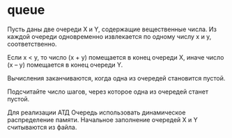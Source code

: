 # queue
Пусть даны две очереди X и Y, содержащие вещественные числа. Из каждой очереди
одновременно извлекается по одному числу x и y, соответственно.

Если x < y, то число (x + y) помещается в конец очереди X, иначе число (x – y)
помещается в конец очереди Y.

Вычисления заканчиваются, когда одна из очередей становится пустой.

Подсчитайте число шагов, через которое одна из очередей станет пустой.

Для реализации АТД Очередь использовать динамическое распределение памяти.
Начальное заполнение очередей X и Y считываются из файла.
